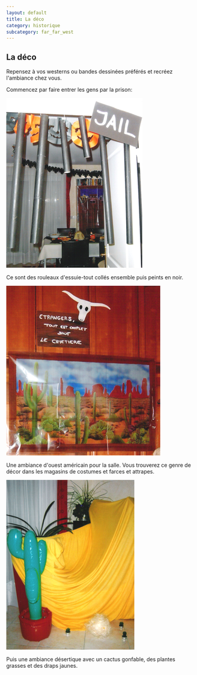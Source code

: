 ```yaml
---
layout: default
title: La déco
category: historique
subcategory: far_far_west
---
```


## La déco

Repensez à vos westerns ou bandes dessinées préférés et recréez l'ambiance chez vous.

Commencez par faire entrer les gens par la prison:

![prison](/assets/images/pages/prison.png)

Ce sont des rouleaux d'essuie-tout collés ensemble puis peints en noir.

![panneau](/assets/images/pages/panneaufarwest.png)

Une ambiance d'ouest américain pour la salle. Vous trouverez ce genre de décor dans les magasins de costumes et farces et attrapes.

![cactus](/assets/images/pages/cactus.png)

Puis une ambiance désertique avec un cactus gonfable, des plantes grasses et des draps jaunes.
